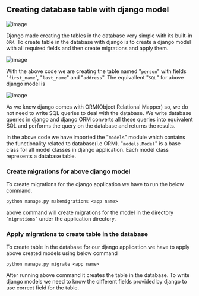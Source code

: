 ## Creating database table with django model

![image](https://learnbatta.com/assets/images/django/django-model-table.png)

Django made creating the tables in the database very simple with its built-in ```ORM```. To create table in the database with django is to create a django model with all required fields and then create migrations and apply them.

![image](https://user-images.githubusercontent.com/35042430/167939997-395161e4-14db-4dcc-8082-cd5cfd582ac6.png)

With the above code we are creating the table named "```person```" with fields "```first_name```", "```last_name```" and "```address```". The equivallent "```SQL```" for above django model is

![image](https://user-images.githubusercontent.com/35042430/167940202-bbcaa39f-c202-47e7-84d9-f060e0c5031d.png)

As we know django comes with ORM(Object Relational Mapper) so, we do not need to write SQL queries to deal with the database. We write database queries in django and django ORM converts all these queries into equivalent SQL and performs the query on the database and returns the results.

In the above code we have imported the "```models```" module which contains the functionality related to database(i.e ORM). "```models.Model```" is a base class for all model classes in django application. Each model class represents a database table.

### Create migrations for above django model

To create migrations for the django application we have to run the below command.

```{Shell}
python manage.py makemigrations <app name>
```

above command will create migrations for the model in the directory "```migrations```" under the application directory.

### Apply migrations to create table in the database

To create table in the database for our django application we have to apply above created models using below command

```{Shell}
python manage.py migrate <app name>
```

After running above command it creates the table in the database. To write django models we need to know the different fields provided by django to use correct field for the table.
